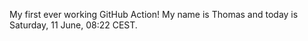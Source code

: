 My first ever working GitHub Action!
My name is Thomas and today is Saturday, 11 June, 08:22 CEST. 
